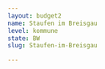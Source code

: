```yaml
---
layout: budget2
name: Staufen im Breisgau
level: kommune
state: BW
slug: Staufen-im-Breisgau

---
```



